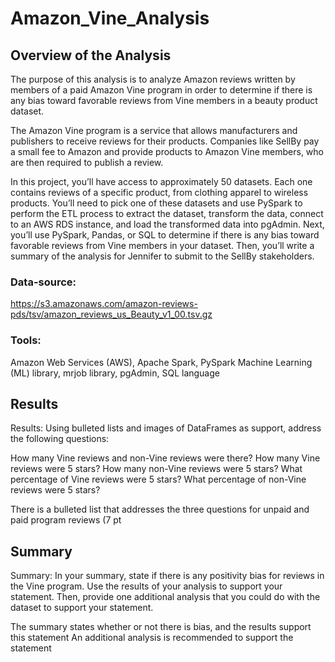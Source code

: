 # Amazon_Vine_Analysis

## Overview of the Analysis

The purpose of this analysis is to analyze Amazon reviews written by members of a paid Amazon Vine program in order to determine if there is any bias toward favorable reviews from Vine members in a beauty product dataset. 

The Amazon Vine program is a service that allows manufacturers and publishers to receive reviews for their products. Companies like SellBy pay a small fee to Amazon and provide products to Amazon Vine members, who are then required to publish a review.

In this project, you’ll have access to approximately 50 datasets. Each one contains reviews of a specific product, from clothing apparel to wireless products. You’ll need to pick one of these datasets and use PySpark to perform the ETL process to extract the dataset, transform the data, connect to an AWS RDS instance, and load the transformed data into pgAdmin. Next, you’ll use PySpark, Pandas, or SQL to determine if there is any bias toward favorable reviews from Vine members in your dataset. Then, you’ll write a summary of the analysis for Jennifer to submit to the SellBy stakeholders.





### Data-source:

https://s3.amazonaws.com/amazon-reviews-pds/tsv/amazon_reviews_us_Beauty_v1_00.tsv.gz

### Tools:

Amazon Web Services (AWS), Apache Spark, PySpark Machine Learning (ML) library, mrjob library, pgAdmin, SQL language


## Results


Results: Using bulleted lists and images of DataFrames as support, address the following questions:

How many Vine reviews and non-Vine reviews were there?
How many Vine reviews were 5 stars? How many non-Vine reviews were 5 stars?
What percentage of Vine reviews were 5 stars? What percentage of non-Vine reviews were 5 stars?

There is a bulleted list that addresses the three questions for unpaid and paid program reviews (7 pt

## Summary


Summary: In your summary, state if there is any positivity bias for reviews in the Vine program. Use the results of your analysis to support your statement. Then, provide one additional analysis that you could do with the dataset to support your statement.

The summary states whether or not there is bias, and the results support this statement 
An additional analysis is recommended to support the statement 

